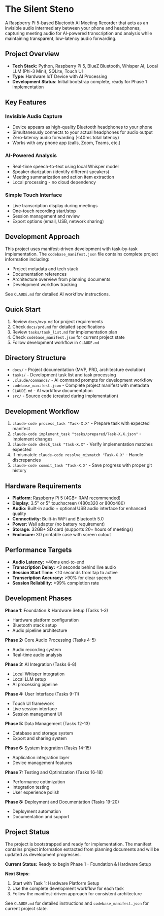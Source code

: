 # The Silent Steno

A Raspberry Pi 5-based Bluetooth AI Meeting Recorder that acts as an invisible audio intermediary between your phone and headphones, capturing meeting audio for AI-powered transcription and analysis while maintaining transparent, low-latency audio forwarding.

## Project Overview

- **Tech Stack:** Python, Raspberry Pi 5, BlueZ Bluetooth, Whisper AI, Local LLM (Phi-3 Mini), SQLite, Touch UI
- **Type:** Hardware IoT Device with AI Processing
- **Development Status:** Initial bootstrap complete, ready for Phase 1 implementation

## Key Features

### Invisible Audio Capture
- Device appears as high-quality Bluetooth headphones to your phone
- Simultaneously connects to your actual headphones for audio output
- Zero-latency audio forwarding (<40ms total latency)
- Works with any phone app (calls, Zoom, Teams, etc.)

### AI-Powered Analysis
- Real-time speech-to-text using local Whisper model
- Speaker diarization (identify different speakers)
- Meeting summarization and action item extraction
- Local processing - no cloud dependency

### Simple Touch Interface
- Live transcription display during meetings
- One-touch recording start/stop
- Session management and review
- Export options (email, USB, network sharing)

## Development Approach

This project uses manifest-driven development with task-by-task implementation. The `codebase_manifest.json` file contains complete project information including:

- Project metadata and tech stack
- Documentation references
- Architecture overview from planning documents
- Development workflow tracking

See `CLAUDE.md` for detailed AI workflow instructions.

## Quick Start

1. Review `docs/mvp.md` for project requirements
2. Check `docs/prd.md` for detailed specifications
3. Review `tasks/task_list.md` for implementation plan
4. Check `codebase_manifest.json` for current project state
5. Follow development workflow in `CLAUDE.md`

## Directory Structure

- `docs/` - Project documentation (MVP, PRD, architecture evolution)
- `tasks/` - Development task list and task processing
- `.claude/commands/` - AI command prompts for development workflow
- `codebase_manifest.json` - Complete project manifest with metadata
- `CLAUDE.md` - AI workflow documentation
- `src/` - Source code (created during implementation)

## Development Workflow

1. `claude-code process_task "Task-X.X"` - Prepare task with expected manifest
2. `claude-code implement_task "tasks/prepared/Task-X.X.json"` - Implement changes
3. `claude-code check_task "Task-X.X"` - Verify implementation matches expected
4. If mismatch: `claude-code resolve_mismatch "Task-X.X"` - Handle discrepancies
5. `claude-code commit_task "Task-X.X"` - Save progress with proper git history

## Hardware Requirements

- **Platform:** Raspberry Pi 5 (4GB+ RAM recommended)
- **Display:** 3.5" or 5" touchscreen (480x320 or 800x480)
- **Audio:** Built-in audio + optional USB audio interface for enhanced quality
- **Connectivity:** Built-in WiFi and Bluetooth 5.0
- **Power:** Wall adapter (no battery requirement)
- **Storage:** 32GB+ SD card (supports 20+ hours of meetings)
- **Enclosure:** 3D printable case with screen cutout

## Performance Targets

- **Audio Latency:** <40ms end-to-end
- **Transcription Delay:** <3 seconds behind live audio
- **Session Start Time:** <10 seconds from tap to active
- **Transcription Accuracy:** >90% for clear speech
- **Session Reliability:** >99% completion rate

## Development Phases

**Phase 1:** Foundation & Hardware Setup (Tasks 1-3)
- Hardware platform configuration
- Bluetooth stack setup
- Audio pipeline architecture

**Phase 2:** Core Audio Processing (Tasks 4-5)
- Audio recording system
- Real-time audio analysis

**Phase 3:** AI Integration (Tasks 6-8)
- Local Whisper integration
- Local LLM setup
- AI processing pipeline

**Phase 4:** User Interface (Tasks 9-11)
- Touch UI framework
- Live session interface
- Session management UI

**Phase 5:** Data Management (Tasks 12-13)
- Database and storage system
- Export and sharing system

**Phase 6:** System Integration (Tasks 14-15)
- Application integration layer
- Device management features

**Phase 7:** Testing and Optimization (Tasks 16-18)
- Performance optimization
- Integration testing
- User experience polish

**Phase 8:** Deployment and Documentation (Tasks 19-20)
- Deployment automation
- Documentation and support

## Project Status

The project is bootstrapped and ready for implementation. The manifest contains project information extracted from planning documents and will be updated as development progresses.

**Current Status:** Ready to begin Phase 1 - Foundation & Hardware Setup

**Next Steps:**
1. Start with Task 1: Hardware Platform Setup
2. Use the complete development workflow for each task
3. Follow the manifest-driven approach for consistent architecture

See `CLAUDE.md` for detailed instructions and `codebase_manifest.json` for current project state.